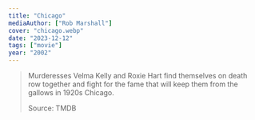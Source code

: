 ```yaml
---
title: "Chicago"
mediaAuthor: ["Rob Marshall"]
cover: "chicago.webp"
date: "2023-12-12"
tags: ["movie"]
year: "2002"
---
```


> Murderesses Velma Kelly and Roxie Hart find themselves on death row together and fight for the fame that will keep them from the gallows in 1920s Chicago.
>
> Source: TMDB
